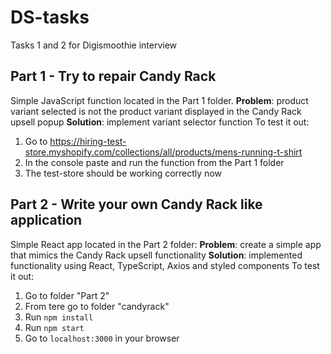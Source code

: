 # DS-tasks
Tasks 1 and 2 for Digismoothie interview
## Part 1 - Try to repair Candy Rack
Simple JavaScript function located in the Part 1 folder.
**Problem**: product variant selected is not the product variant displayed in the Candy Rack upsell popup
**Solution**: implement variant selector function
To test it out:
 1. Go to https://hiring-test-store.myshopify.com/collections/all/products/mens-running-t-shirt
 2. In the console paste and run the function from the Part 1 folder
 3. The test-store should be working correctly now

## Part 2 - Write your own Candy Rack like application
Simple React app located in the Part 2 folder:
**Problem**: create a simple app that mimics the Candy Rack upsell functionality
**Solution**: implemented functionality using React, TypeScript, Axios and styled components
To test it out:
 1. Go to folder "Part 2"
 2. From tere go to folder "candyrack"
 3. Run `npm install`
 4. Run `npm start`
 5. Go to `localhost:3000` in your browser
